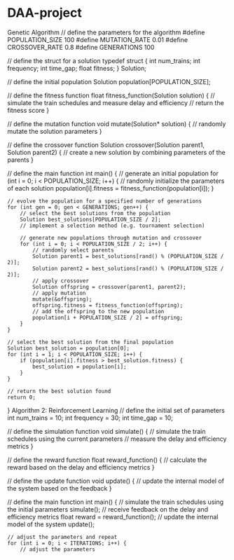 # DAA-project
Genetic Algorithm
// define the parameters for the algorithm
#define POPULATION_SIZE 100
#define MUTATION_RATE 0.01
#define CROSSOVER_RATE 0.8
#define GENERATIONS 100

// define the struct for a solution
typedef struct {
    int num_trains;
    int frequency;
    int time_gap;
    float fitness;
} Solution;

// define the initial population
Solution population[POPULATION_SIZE];

// define the fitness function
float fitness_function(Solution solution) {
    // simulate the train schedules and measure delay and efficiency
    // return the fitness score
}

// define the mutation function
void mutate(Solution* solution) {
    // randomly mutate the solution parameters
}

// define the crossover function
Solution crossover(Solution parent1, Solution parent2) {
    // create a new solution by combining parameters of the parents
}

// define the main function
int main() {
    // generate an initial population
    for (int i = 0; i < POPULATION_SIZE; i++) {
        // randomly initialize the parameters of each solution
        population[i].fitness = fitness_function(population[i]);
    }

    // evolve the population for a specified number of generations
    for (int gen = 0; gen < GENERATIONS; gen++) {
        // select the best solutions from the population
        Solution best_solutions[POPULATION_SIZE / 2];
        // implement a selection method (e.g. tournament selection)

        // generate new populations through mutation and crossover
        for (int i = 0; i < POPULATION_SIZE / 2; i++) {
            // randomly select parents
            Solution parent1 = best_solutions[rand() % (POPULATION_SIZE / 2)];
            Solution parent2 = best_solutions[rand() % (POPULATION_SIZE / 2)];
            // apply crossover
            Solution offspring = crossover(parent1, parent2);
            // apply mutation
            mutate(&offspring);
            offspring.fitness = fitness_function(offspring);
            // add the offspring to the new population
            population[i + POPULATION_SIZE / 2] = offspring;
        }
    }

    // select the best solution from the final population
    Solution best_solution = population[0];
    for (int i = 1; i < POPULATION_SIZE; i++) {
        if (population[i].fitness > best_solution.fitness) {
            best_solution = population[i];
        }
    }

    // return the best solution found
    return 0;
}
Algorithm 2: Reinforcement Learning
// define the initial set of parameters
int num_trains = 10;
int frequency = 30;
int time_gap = 10;

// define the simulation function
void simulate() {
    // simulate the train schedules using the current parameters
    // measure the delay and efficiency metrics
}

// define the reward function
float reward_function() {
    // calculate the reward based on the delay and efficiency metrics
}

// define the update function
void update() {
    // update the internal model of the system based on the feedback
}

// define the main function
int main() {
    // simulate the train schedules using the initial parameters
    simulate();
    // receive feedback on the delay and efficiency metrics
    float reward = reward_function();
    // update the internal model of the system
    update();

    // adjust the parameters and repeat
    for (int i = 0; i < ITERATIONS; i++) {
        // adjust the parameters

